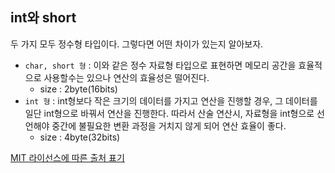 ## int와 short

두 가지 모두 정수형 타입이다. 그렇다면 어떤 차이가 있는지 알아보자.


- `char, short 형` : 이와 같은 정수 자료형 타입으로 표현하면 메모리 공간을 효율적으로 사용할수는 있으나 연산의 효율성은 떨어진다. 
  - size : 2byte(16bits)
- `int 형` : int형보다 작은 크기의 데이터를 가지고 연산을 진행할 경우, 그 데이터를 일단 int형으로 바꿔서 연산을 진행한다. 따라서 산술 연산시, 자료형을 int형으로 선언해야 중간에 불필요한 변환 과정을 거치지 않게 되어 연산 효율이 좋다. 
  - size : 4byte(32bits)

[MIT 라이선스에 따른 출처 표기](https://github.com/WooVictory/Ready-For-Tech-Interview)